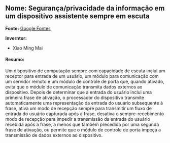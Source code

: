## Nome: Segurança/privacidade da informação em um dispositivo assistente sempre em escuta

**Fonte:** [Google Fontes](https://patents.google.com/patent/US10002259B1/en)

**Inverntor:**
- Xiao Ming Mai

#### Resumo:

Um dispositivo de computação sempre com capacidade de escuta inclui um receptor para entrada de um usuário, um módulo para comunicação com um servidor remoto e um módulo de controle de porta que, quando ativado, evita que o módulo de comunicação transmita dados externos ao dispositivo. Depois de determinar que a entrada do usuário inclui uma primeira frase de ativação, o processador do dispositivo transmite automaticamente uma representação da entrada do usuário subsequente à frase, ativa um modo de recepção sempre para transmitir um fluxo de entrada do usuário capturada após a frase, desativa o sempre-recebimento modo de recepção para impedir a transmissão da entrada do usuário recebida após a frase, a menos que também precedida por uma segunda frase de ativação, ou permite que o módulo de controle de porta impeça a transmissão de dados externos ao dispositivo.